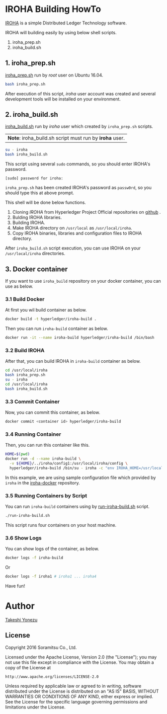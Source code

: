 # IROHA Building HowTo

[IROHA](http://iroha.tech/) is a simple Distributed Ledger Technology software.

IROHA will building  easily by using below shell scripts.

1. iroha_prep.sh
1. iroha_build.sh

## 1. iroha_prep.sh

[iroha_prep.sh](iroha_prep.sh) run by _root_ user on Ubuntu 16.04.

``` bash
bash iroha_prep.sh
```

After execution of this script, _iroha_ user account was created and several development tools will be installed on your environment.

## 2. iroha_build.sh

[iroha_build.sh](iroha_build.sh) run by _iroha_ user which created by `iroha_prep.sh` scripts.

<div>
<table><tr><td><b>Note</b>: iroha_build.sh script must run by <b>iroha</b> user. </td></tr></table>
</div>

``` bash
su - iroha
bash iroha_build.sh
```

This script using several `sudo` commands, so you should enter IROHA's password.

```
[sudo] password for iroha: 
```

`iroha_prep.sh` has been created IROHA's password as `passw0rd`, so you should type this at above prompt.
 
This shell will be done below functions.

1. Cloning _IROHA_ from Hyperledger Project Official repositories on [github](https://github.com/hyperledger/iroha) .
1. Bulding IROHA libraries.
1. Building IROHA.
1.  Make IROHA directory on `/usr/local` as `/usr/local/iroha`.
1. Copy IROHA binaries, libraries and configuration files to IROHA directory.

After `iroha_build.sh` script execution, you can use IROHA on your `/usr/local/iroha` directories.

## 3. Docker container

If you want to use `iroha_build` repository on your docker container, you can use as below.

### 3.1 Build Docker

At first you wil build container as below.

``` bash
docker build -t hyperledger/iroha-build .
```

Then you can run `iroha-build` container as below.

``` bash
docker run -it --name iroha-build hyperledger/iroha-build /bin/bash
```

### 3.2 Build IROHA

After that, you can build IROHA in `iroha-build` container as below.

``` bash
cd /usr/local/iroha
bash iroha_prep.sh
su - iroha
cd /usr/local/iroha
bash iroha_build.sh
```

### 3.3 Commit Container

Now, you can commit this container, as below.

``` bash
docker commit <container id> hyperledger/iroha-build
```

### 3.4 Running Container

Then, you can run this container like this.

``` bash
HOME=$(pwd)
docker run -d --name iroha-build \
  -v ${HOME}/../iroha/config1:/usr/local/iroha/config \
  hyperledger/iroha-build /bin/su - iroha -c "env IROHA_HOME=/usr/local/iroha /usr/local/iroha/bin/iroha-main"
```

In this example, we are using sample configuration file which provided by `iroha` in the [iroha-docker](https://github.com/hyperledger/iroha-docker/) repository.

### 3.5 Running Containers by Script 

You can run `iroha-build` containers using by [run-iroha-build.sh](run-iroha-buiild.sh) script.

``` bash
./run-iroha-build.sh
```

This script runs four containers on your host machine.

### 3.6 Show Logs

You can show logs of the container, as below.

``` bash
docker logs -f iroha-build
```

Or

``` bash
docker logs -f iroha1 # iroha1 ... iroha4
```

Have fun!

# Author
[Takeshi Yonezu](https://github.com/tkyonezu)

## License

Copyright 2016 Soramitsu Co., Ltd.

Licensed under the Apache License, Version 2.0 (the "License");
you may not use this file except in compliance with the License.
You may obtain a copy of the License at

    http://www.apache.org/licenses/LICENSE-2.0

Unless required by applicable law or agreed to in writing, software
distributed under the License is distributed on an "AS IS" BASIS,
WITHOUT WARRANTIES OR CONDITIONS OF ANY KIND, either express or implied.
See the License for the specific language governing permissions and
limitations under the License.
